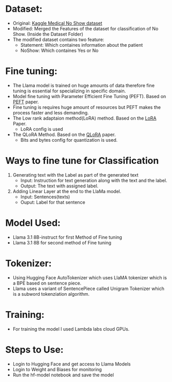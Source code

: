 # Dataset:
- Original: [Kaggle Medical No Show dataset](https://www.kaggle.com/datasets/joniarroba/noshowappointments/data)
- Modified: Merged the Features of the dataset for classification of No Show. (Inside the Dataset Folder)
- The modified dataset contains two feature:
    - Statement: Which containes information about the patient
    - NoShow: Which containes Yes or No

# Fine tuning:
- The Llama model is trained on huge amounts of data therefore fine tuning is essential for specializing in specific domain.
- Model fine tuning with Parameter Efficient Fine Tuning (PEFT). Based on [PEFT](https://arxiv.org/pdf/1902.00751) paper.
- Fine tuning is requires huge amount of resources but PEFT makes the process faster and less demanding.
- The Low rank adaptaion method(LoRA) method. Based on the [LoRA](https://arxiv.org/pdf/2106.09685) Paper.
    - LoRA config is used 
- The QLoRA Method. Based on the [QLoRA](https://arxiv.org/pdf/2305.14314) paper.
    - Bits and bytes config for quantization is used. 

# Ways to fine tune for Classification
1. Generating text with the Label as part of the generated text
   - Input: Instruction for text generation along with the text and the label.
   - Output: The text with assigned label.
2. Adding Linear Layer at the end to the LlaMa model.
   - Input: Sentences(texts)
   - Ouput: Label for that sentence


# Model Used:
- Llama 3.1 8B-instruct for first Method of Fine tuning
- Llama 3.1 8B for second method of Fine tuning

# Tokenizer:
- Using Hugging Face AutoTokenizer which uses LlaMA tokenizer which is a BPE based on sentence piece.
- Llama uses a variant of SentencePiece called Unigram Tokenizer which is a subword tokenziation algorithm.


# Training:
- For training the model I used Lambda labs cloud GPUs.


# Steps to Use:
- Login to Hugging Face and get access to Llama Models
- Login to Weight and Biases for monitoring
- Run the hf-model notebook and save the model
